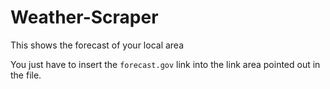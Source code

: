 # Weather-Scraper
This shows the forecast of your local area

You just have to insert the `forecast.gov` link into the link area pointed out in the file.
